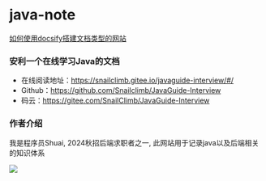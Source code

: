 # java-note

[如何使用docsify搭建文档类型的网站](https://mp.weixin.qq.com/s/TPXHaTdfTYKrcpm77gPHyA)

### 安利一个在线学习Java的文档

- 在线阅读地址：https://snailclimb.gitee.io/javaguide-interview/#/
- Github：https://github.com/Snailclimb/JavaGuide-Interview
- 码云：https://gitee.com/SnailClimb/JavaGuide-Interview

### 作者介绍

我是程序员Shuai, 2024秋招后端求职者之一, 此网站用于记录java以及后端相关的知识体系

![](https://imgkr.cn-bj.ufileos.com/66f3a716-b3cc-469b-9b61-8be00244305c.png)
